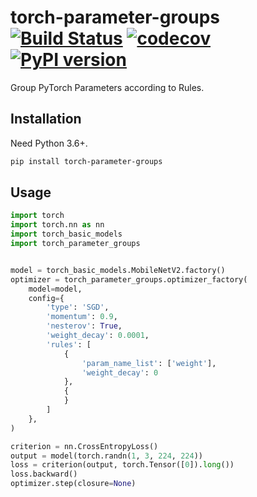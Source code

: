 # torch-parameter-groups [![Build Status](https://travis-ci.com/FebruaryBreeze/torch-parameter-groups.svg?branch=master)](https://travis-ci.com/FebruaryBreeze/torch-parameter-groups) [![codecov](https://codecov.io/gh/FebruaryBreeze/torch-parameter-groups/branch/master/graph/badge.svg)](https://codecov.io/gh/FebruaryBreeze/torch-parameter-groups) [![PyPI version](https://badge.fury.io/py/torch-parameter-groups.svg)](https://pypi.org/project/torch-parameter-groups/)

Group PyTorch Parameters according to Rules.

## Installation

Need Python 3.6+.

```bash
pip install torch-parameter-groups
```

## Usage

```python
import torch
import torch.nn as nn
import torch_basic_models
import torch_parameter_groups


model = torch_basic_models.MobileNetV2.factory()
optimizer = torch_parameter_groups.optimizer_factory(
    model=model,
    config={
        'type': 'SGD',
        'momentum': 0.9,
        'nesterov': True,
        'weight_decay': 0.0001,
        'rules': [
            {
                'param_name_list': ['weight'],
                'weight_decay': 0
            },
            {
            }
        ]
    },
)

criterion = nn.CrossEntropyLoss()
output = model(torch.randn(1, 3, 224, 224))
loss = criterion(output, torch.Tensor([0]).long())
loss.backward()
optimizer.step(closure=None)
```
